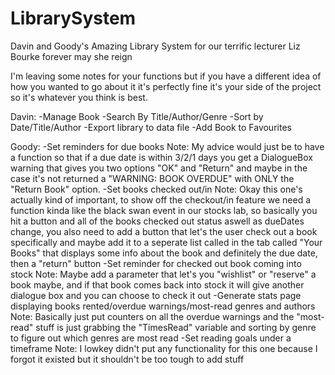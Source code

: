 # LibrarySystem
Davin and Goody's Amazing Library System for our terrific lecturer Liz Bourke forever may she reign

I'm leaving some notes for your functions but if you have a different idea of how you wanted to go about it it's perfectly fine it's your side of the project so it's whatever you think is best.

Davin:
-Manage Book
-Search By Title/Author/Genre
-Sort by Date/Title/Author
-Export library to data file
-Add Book to Favourites


Goody:
-Set reminders for due books
Note: My advice would just be to have a function so that if a due date is within 3/2/1 days you get a DialogueBox warning that gives you two options "OK" and "Return" and maybe in the case it's not returned a "WARNING: BOOK OVERDUE" with ONLY the "Return Book" option.
-Set books checked out/in
Note: Okay this one's actually kind of important, to show off the checkout/in feature we need a function kinda like the black swan event in our stocks lab, so basically you hit a button and all of the books checked out status aswell as dueDates change, you also need to add a button that let's the user check out a book specifically and maybe add it to a seperate list called in the tab called "Your Books" that displays some info about the book and definitely the due date, then a "return" button 
-Set reminder for checked out book coming into stock
Note: Maybe add a parameter that let's you "wishlist" or "reserve" a book maybe, and if that book comes back into stock it will give another dialogue box and you can choose to check it out
-Generate stats page displaying books rented/overdue warnings/most-read genres and authors
Note: Basically just put counters on all the overdue warnings and the "most-read" stuff is just grabbing the "TimesRead" variable and sorting by genre to figure out which genres are most read
-Set reading goals under a timeframe
Note: I lowkey didn't put any functionality for this one because I forgot it existed but it shouldn't be too tough to add stuff
